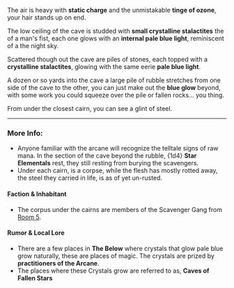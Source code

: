 The air is heavy with **static charge** and the unmistakable **tinge of ozone**, your hair stands up on end.

The low ceiling of the cave is studded with **small crystalline stalactites** the of a man's fist, each one glows with an **internal pale blue light**, reminiscent of a the night sky.  

Scattered though out the cave are piles of stones, each topped with a **crystalline stalactites**, glowing with the same eerie **pale blue light**.

A dozen or so yards into the cave a large pile of rubble stretches from one side of the cave to the other, you can just make out the **blue glow** beyond, with some work you could squeeze over the pile or fallen rocks... you thing.  

From under the closest cairn, you can see a glint of steel.

---

### More Info:

* Anyone familiar with the arcane will recognize the telltale signs of raw mana. In the section of the cave beyond the rubble, {1d4} **Star Elementals** rest, they still resting from burying the scavengers.
* Under each cairn, is a corpse, while the flesh has mostly rotted away, the steel they carried in life, is as of yet un-rusted.

#### Faction & Inhabitant

* The corpus under the cairns are members of the Scavenger Gang from [Room 5](Room_5.md).

#### Rumor & Local Lore

* There are a few places in **The Below** where crystals that glow pale blue grow naturally, these are places of magic. The crystals are prized by **practitioners of the Arcane**.
* The places where these Crystals grow are referred to as, **Caves of Fallen Stars** 
